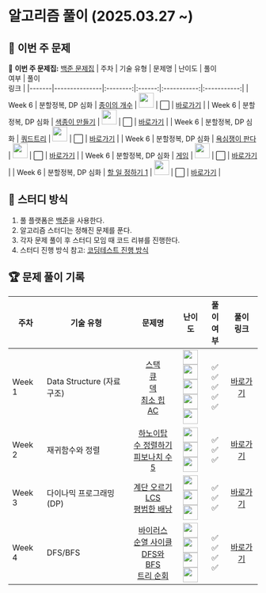 # 알고리즘 풀이 (2025.03.27 ~)

## 📌 이번 주 문제

🔗 **이번 주 문제집:** [백준 문제집](https://www.acmicpc.net/workbook/view/12345)
| 주차  | 기술 유형     | 문제명  | 난이도 | 풀이<br>여부 | 풀이<br>링크 |
|-------|---------------|:--------:|:------:|:-----------:|:-----------:|
| Week 6 | 분할정복, DP 심화 | [종이의 개수](https://www.acmicpc.net/problem/1780) | <img src="https://static.solved.ac/tier_small/9.svg" width="30" height="30"> | ⬜ | [바로가기](https://github.com/wonwookim/coding_test_study/tree/main/week_6/1780_%EC%A2%85%EC%9D%B4%EC%9D%98_%EA%B0%9C%EC%88%98) |
| Week 6 | 분할정복, DP 심화 | [색종이 만들기](https://www.acmicpc.net/problem/2630) | <img src="https://static.solved.ac/tier_small/9.svg" width="30" height="30"> | ⬜ | [바로가기](https://github.com/wonwookim/coding_test_study/tree/main/week_6/2630_%EC%83%89%EC%A2%85%EC%9D%B4_%EB%A7%8C%EB%93%A4%EA%B8%B0) |
| Week 6 | 분할정복, DP 심화 | [쿼드트리](https://www.acmicpc.net/problem/1992) | <img src="https://static.solved.ac/tier_small/10.svg" width="30" height="30"> | ⬜ | [바로가기](https://github.com/wonwookim/coding_test_study/tree/main/week_6/1992_%EC%BF%BC%EB%93%9C%ED%8A%B8%EB%A6%AC) |
| Week 6 | 분할정복, DP 심화 | [욕심쟁이 판다](https://www.acmicpc.net/problem/1937) | <img src="https://static.solved.ac/tier_small/16.svg" width="30" height="30"> | ⬜ | [바로가기](https://github.com/wonwookim/coding_test_study/tree/main/week_6/1937_%EC%9A%95%EC%8B%AC%EC%9F%81%EC%9D%B4_%ED%8C%90%EB%8B%A4) |
| Week 6 | 분할정복, DP 심화 | [게임](https://www.acmicpc.net/problem/1103) | <img src="https://static.solved.ac/tier_small/12.svg" width="30" height="30"> | ⬜ | [바로가기](https://github.com/wonwookim/coding_test_study/tree/main/week_6/1072_%EA%B2%8C%EC%9E%84) |
| Week 6 | 분할정복, DP 심화 | [할 일 정하기 1](https://www.acmicpc.net/problem/1311) | <img src="https://static.solved.ac/tier_small/15.svg" width="30" height="30"> | ⬜ | [바로가기](https://github.com/wonwookim/coding_test_study/tree/main/week_6/1311_%ED%95%A0_%EC%9D%BC_%EC%A0%95%ED%95%98%EA%B8%B0_1) |

## 📌 스터디 방식
1. 풀 플랫폼은 [백준](https://www.acmicpc.net/)을 사용한다.
2. 알고리즘 스터디는 정해진 문제를 푼다.
3. 각자 문제 풀이 후 스터디 모임 때 코드 리뷰를 진행한다.
4. 스터디 진행 방식 참고: [코딩테스트 진행 방식](https://dev-dain.tistory.com/155)

## 🏆 문제 풀이 기록

| 주차  | 기술 유형           | 문제명  | 난이도 | 풀이<br>여부 | 풀이<br>링크 |
|-------|---------------------|:--------:|:------:|:-----------:|:-----------:|
| Week 1 | Data Structure (자료구조) | [스택](https://www.acmicpc.net/problem/10828)<br>[큐](https://www.acmicpc.net/problem/10845)<br>[덱](https://www.acmicpc.net/problem/10866)<br>[최소 힙](https://www.acmicpc.net/problem/1927)<br>[AC](https://www.acmicpc.net/problem/5430) | <img src="https://static.solved.ac/tier_small/7.svg" width="30" height="30"><br><img src="https://static.solved.ac/tier_small/7.svg" width="30" height="30"><br><img src="https://static.solved.ac/tier_small/7.svg" width="30" height="30"><br><img src="https://static.solved.ac/tier_small/9.svg" width="30" height="30"><br><img src="https://static.solved.ac/tier_small/11.svg" width="30" height="30"> | ✅<br>✅<br>✅<br>✅<br>✅ | [바로가기](https://github.com/wonwookim/coding_test_study/tree/main/week_1) |
| Week 2 | 재귀함수와 정렬 | [하노이탑](https://www.acmicpc.net/problem/1914)<br>[수 정렬하기](https://www.acmicpc.net/problem/2750)<br>[피보나치 수 5](https://www.acmicpc.net/problem/10870) | <img src="https://static.solved.ac/tier_small/11.svg" width="30" height="30"><br><img src="https://static.solved.ac/tier_small/4.svg" width="30" height="30"><br><img src="https://static.solved.ac/tier_small/4.svg" width="30" height="30"> | ✅<br>✅<br>✅ | [바로가기](https://github.com/wonwookim/coding_test_study/tree/main/week_2) |
| Week 3 | 다이나믹 프로그래밍(DP) | [계단 오르기](https://www.acmicpc.net/problem/2579)<br>[LCS](https://www.acmicpc.net/problem/9251)<br>[평범한 배낭](https://www.acmicpc.net/problem/12865) | <img src="https://static.solved.ac/tier_small/8.svg" width="30" height="30"><br><img src="https://static.solved.ac/tier_small/11.svg" width="30" height="30"><br><img src="https://static.solved.ac/tier_small/11.svg" width="30" height="30"> | ✅<br>✅<br>✅ | [바로가기](https://github.com/wonwookim/coding_test_study/tree/main/week_3) |
| Week 4 | DFS/BFS | [바이러스](https://www.acmicpc.net/problem/2606)<br>[순열 사이클](https://www.acmicpc.net/problem/10451)<br>[DFS와 BFS](https://www.acmicpc.net/problem/1260)<br>[트리 순회](https://www.acmicpc.net/problem/1991) | <img src="https://static.solved.ac/tier_small/8.svg" width="30" height="30"><br><img src="https://static.solved.ac/tier_small/8.svg" width="30" height="30"><br><img src="https://static.solved.ac/tier_small/9.svg" width="30" height="30"><br><img src="https://static.solved.ac/tier_small/10.svg" width="30" height="30"> | ✅<br>✅<br>✅<br>✅ | [바로가기](https://github.com/wonwookim/coding_test_study/tree/main/week_4)| Week 5 | DFS/BFS 응용  | [미로 탐색](https://www.acmicpc.net/problem/2178)<br>[스타트링크](https://www.acmicpc.net/problem/5014)<br>[적록색약](https://www.acmicpc.net/problem/10026)<br>[최소비용 구하기](https://www.acmicpc.net/problem/1916) | <img src="https://static.solved.ac/tier_small/10.svg" width="30" height="30"><br><img src="https://static.solved.ac/tier_small/10.svg" width="30" height="30"><br><img src="https://static.solved.ac/tier_small/11.svg" width="30" height="30"><br><img src="https://static.solved.ac/tier_small/11.svg" width="30" height="30"> | ✅<br>✅<br>✅<br>✅ | [바로가기](https://github.com/wonwookim/coding_test_study/tree/main/week_5) |

